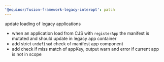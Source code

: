 ```yaml
---
'@equinor/fusion-framework-legacy-interopt': patch
---
```


update loading of legacy applications

+ when an application load from CJS with `registerApp` the manifest is mutated and should update in legacy app container
+ add strict `undefined` check of manifest app component
+ add check if miss match of appKey, output warn and error if current app is not in scope
